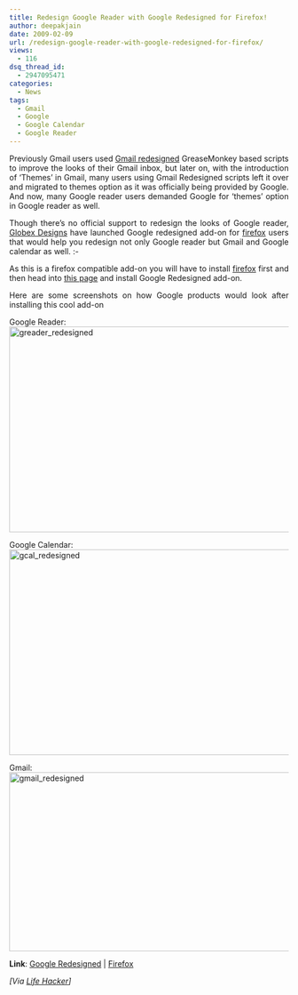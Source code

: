 ```yaml
---
title: Redesign Google Reader with Google Redesigned for Firefox!
author: deepakjain
date: 2009-02-09
url: /redesign-google-reader-with-google-redesigned-for-firefox/
views:
  - 116
dsq_thread_id:
  - 2947095471
categories:
  - News
tags:
  - Gmail
  - Google
  - Google Calendar
  - Google Reader
---
```

<p align="justify">
  Previously Gmail users used <a href="http://userstyles.org/styles/5867" onclick="_gaq.push(['_trackEvent', 'outbound-article', 'http://userstyles.org/styles/5867', 'Gmail redesigned']);" target="_blank">Gmail redesigned</a> GreaseMonkey based scripts to improve the looks of their Gmail inbox, but later on, with the introduction of ‘Themes’ in Gmail, many users using Gmail Redesigned scripts left it over and migrated to themes option as it was officially being provided by Google. And now, many Google reader users demanded Google for ‘themes’ option in Google reader as well.
</p>

<p align="justify">
  Though there’s no official support to redesign the looks of Google reader, <a href="http://www.globexdesigns.com/gr/" onclick="_gaq.push(['_trackEvent', 'outbound-article', 'http://www.globexdesigns.com/gr/', 'Globex Designs']);" target="_blank">Globex Designs</a> have launched Google redesigned add-on for <a href="http://devilsworkshop.org/firefox" target="_blank">firefox</a> users that would help you redesign not only Google reader but Gmail and Google calendar as well. <img src="http://devilsworkshop.org/wp-includes/images/smilies/simple-smile.png" alt=":-)" class="wp-smiley" style="height: 1em; max-height: 1em;" />
</p>

<p align="justify">
  As this is a firefox compatible add-on you will have to install <a href="http://devilsworkshop.org/firefox" target="_blank">firefox</a> first and then head into <a href="http://www.globexdesigns.com/gr/" onclick="_gaq.push(['_trackEvent', 'outbound-article', 'http://www.globexdesigns.com/gr/', 'this page']);" target="_blank">this page</a> and install Google Redesigned add-on.
</p>

<p align="justify">
  Here are some screenshots on how Google products would look after installing this cool add-on
</p>

<p align="justify">
  Google Reader: <br /><img class="wp-image-52447" style="border-right: 0px;border-top: 0px;border-left: 0px;border-bottom: 0px" height="370" alt="greader_redesigned" src="http://cdn.devilsworkshop.org/files/2009/02/greader-redesigned.png" width="600" border="0" />
</p>

<p align="justify">
  Google Calendar: <br /><img style="border-right: 0px;border-top: 0px;border-left: 0px;border-bottom: 0px" height="370" alt="gcal_redesigned" src="http://cdn.devilsworkshop.org/files/2009/02/gcal-redesigned.png" width="600" border="0" />
</p>

<p align="justify">
  Gmail: <br /><img style="border-right: 0px;border-top: 0px;border-left: 0px;border-bottom: 0px" height="322" alt="gmail_redesigned" src="http://cdn.devilsworkshop.org/files/2009/02/gmail-redesigned.png" width="600" border="0" />
</p>

<p align="justify">
  <strong>Link</strong>: <a href="http://www.globexdesigns.com/gr/" onclick="_gaq.push(['_trackEvent', 'outbound-article', 'http://www.globexdesigns.com/gr/', 'Google Redesigned']);" target="_blank">Google Redesigned</a> | <a href="http://devilsworkshop.org/firefox" target="_blank">Firefox</a>
</p>

<p align="justify">
  <em>[Via </em><a href="http://lifehacker.com/5147831/google-redesigned-updates-adds-greader-redesigned" onclick="_gaq.push(['_trackEvent', 'outbound-article', 'http://lifehacker.com/5147831/google-redesigned-updates-adds-greader-redesigned', 'Life Hacker']);" target="_blank"><em>Life Hacker</em></a><em>]</em>
</p>
